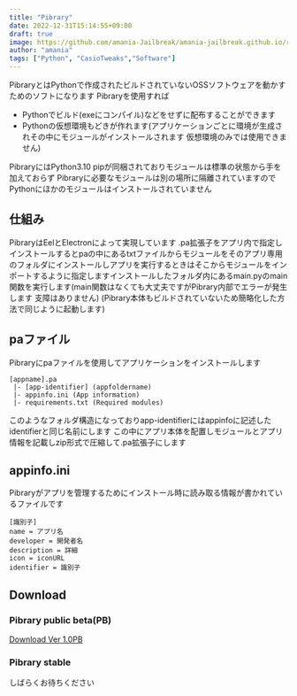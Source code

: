 ```yaml
---
title: "Pibrary"
date: 2022-12-31T15:14:55+09:00
draft: true
image: https://github.com/amania-Jailbreak/amania-jailbreak.github.io/raw/main/Pibrary-Hed.png
author: "amania"
tags: ["Python", "CasioTweaks","Software"]
---
```


PibraryとはPythonで作成されたビルドされていないOSSソフトウェアを動かすためのソフトになります
Pibraryを使用すれば
- Pythonでビルド(exeにコンパイル)などをせずに配布することができます
- Pythonの仮想環境もどきが作れます(アプリケーションごとに環境が生成されその中にモジュールがインストールされます 仮想環境のみでは使用できません)

PibraryにはPython3.10 pipが同梱されておりモジュールは標準の状態から手を加えておらず
Pibraryに必要なモジュールは別の場所に隔離されていますのでPythonにほかのモジュールはインストールされていません
## 仕組み
PibraryはEelとElectronによって実現しています
.pa拡張子をアプリ内で指定しインストールするとpaの中にあるtxtファイルからモジュールをそのアプリ専用のフォルダにインストールしアプリを実行するときはそこからモジュールをインポートするように指定しますインストールしたフォルダ内にあるmain.pyのmain関数を実行します(main関数はなくても大丈夫ですがPibrary内部でエラーが発生します 支障はありません)
(Pibrary本体もビルドされていないため簡略化した方法で同じように起動します)

## paファイル
Pibraryにpaファイルを使用してアプリケーションをインストールします 
```
[appname].pa
 |- [app-identifier] (appfoldername)
 |- appinfo.ini (App information)
 |- requirements.txt (Required modules)
```
このようなフォルダ構造になっておりapp-identifierにはappinfoに記述したidentifierと同じ名前にします この中にアプリ本体を配置しモジュールとアプリ情報を記載しzip形式で圧縮して.pa拡張子にします

## appinfo.ini
Pibraryがアプリを管理するためにインストール時に読み取る情報が書かれているファイルです
```
[識別子]
name = アプリ名
developer = 開発者名
description = 詳細
icon = iconURL
identifier = 識別子
```
## Download
### Pibrary public beta(PB)
[Download Ver 1.0PB](https://bowlroll.net/file/287289)

### Pibrary stable
しばらくお待ちください

